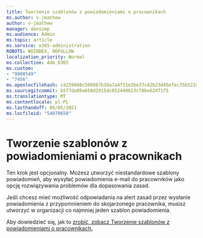 ```yaml
---
title: Tworzenie szablonów z powiadomieniami o pracownikach
ms.author: v-jmathew
author: v-jmathew
manager: dansimp
ms.audience: Admin
ms.topic: article
ms.service: o365-administration
ROBOTS: NOINDEX, NOFOLLOW
localization_priority: Normal
ms.collection: Adm_O365
ms.custom:
- "9000549"
- "7456"
ms.openlocfilehash: c4259668c500987b16a7a4f31e3be37c42b23d45efec35b522c95213680299f3
ms.sourcegitcommit: b5f7da89a650d2915dc652449623c78be6247175
ms.translationtype: MT
ms.contentlocale: pl-PL
ms.lasthandoff: 08/05/2021
ms.locfileid: "54070658"
---
```

# <a name="create-employee-notice-templates"></a>Tworzenie szablonów z powiadomieniami o pracownikach

Ten krok jest opcjonalny. Możesz utworzyć niestandardowe szablony powiadomień, aby wysyłać powiadomienia e-mail do pracowników jako opcję rozwiązywania problemów dla dopasowania zasad.

Jeśli chcesz mieć możliwość odpowiadania na alert zasad przez wysłanie powiadomienia z przypomnieniem do skojarzonego pracownika, musisz utworzyć w organizacji co najmniej jeden szablon powiadomienia.

Aby dowiedzieć się, jak to [zrobić, zobacz Tworzenie szablonów z powiadomieniami o pracownikach.](https://go.microsoft.com/fwlink/?linkid=2129080)
